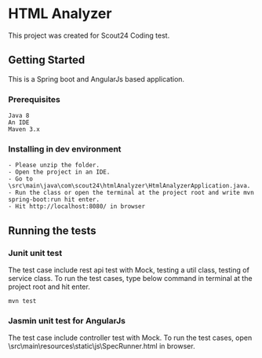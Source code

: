 # HTML Analyzer

This project was created for Scout24 Coding test.

## Getting Started

This is a Spring boot and AngularJs based application.
### Prerequisites

```
Java 8
An IDE
Maven 3.x
```

### Installing in dev environment
```
- Please unzip the folder.
- Open the project in an IDE.
- Go to \src\main\java\com\scout24\htmlAnalyzer\HtmlAnalyzerApplication.java.
- Run the class or open the terminal at the project root and write mvn spring-boot:run hit enter.
- Hit http://localhost:8080/ in browser
```
## Running the tests


### Junit unit test

The test case include rest api test with Mock, testing a util class, testing of service class. To run the test cases, type below command in terminal at the project root and hit enter.

```
mvn test 
```

### Jasmin unit test for AngularJs

The test case include controller test with Mock. To run the test cases, open \src\main\resources\static\js\SpecRunner.html in browser.


